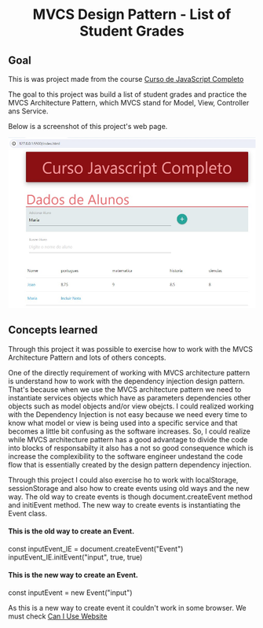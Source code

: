 
# <p align="center">   MVCS Design Pattern - List of Student Grades </p>

## Goal

This is was project made from the course [Curso de JavaScript Completo](https://www.udemy.com/course/javascript-completo-2018-do-iniciante-ao-mestre/?couponCode=GENAISALE24)

The goal to this project was build a list of student grades and practice the MVCS Architecture Pattern, which MVCS stand for Model, View, Controller ans Service.

Below is a screenshot of this project's web page.

<p align="center">
<img src="./images/screen1.jpg">
</p>

## Concepts learned

Through this project it was possible to exercise how to work with the MVCS Architecture Pattern and lots of others concepts. 

One of the directly requirement of working with MVCS architecture pattern is  understand how to work with the dependency injection design pattern. That's because when we use the MVCS architecture pattern we need to instantiate services objects which have as parameters dependencies other objects such as model objects and/or view obejcts.
I could realized working with the Dependency Injection is not easy because we need every time to know what model or view is being used into a specific service and that becomes a little bit confusing as the software increases. So, I could realize while MVCS architecture pattern has a good advantage to divide the code into blocks of responsabilty it also has a not so good consequence which is increase the complexibility to the software engineer undestand the code flow that is essentially created by the design pattern dependency injection.

Through this project I could also exercise ho to work with localStorage, sessionStorage and also how to create events using old ways and the new way. The old way to create events is though  document.createEvent method and initiEvent method. The new way to create events is instantiating the Event class. 

#### This is the old way to create an Event. 
const inputEvent_IE = document.createEvent("Event") 
inputEvent_IE.initEvent("input", true, true)

#### This is the new way to create an Event. 
const inputEvent = new Event("input")

As this is a new way to create event it couldn't work in some browser. We must check [Can I Use Website]( https://caniuse.com/)
